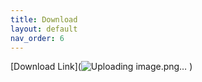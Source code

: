 ```yaml
---
title: Download
layout: default
nav_order: 6
---
```


[Download Link](![Uploading image.png…](https://drive.google.com/drive/folders/1CJHbDfqtglHpCa12HLMzc4xfymDuhZBK?usp=share_link)
)
